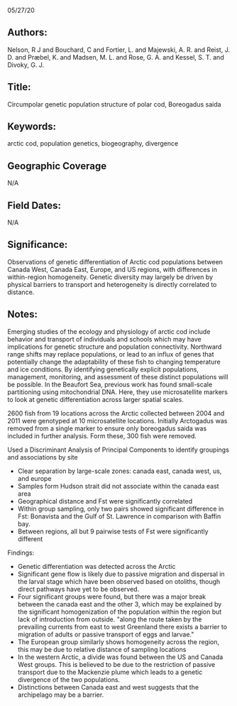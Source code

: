 05/27/20
## Authors:
Nelson, R J and Bouchard, C and Fortier, L. and Majewski, A. R. and Reist, J. D. and Præbel, K. and Madsen, M. L. and Rose, G. A. and Kessel, S. T. and Divoky, G. J.
## Title:
Circumpolar genetic population structure of polar cod, Boreogadus saida
## Keywords:
arctic cod, population genetics, biogeography, divergence
## Geographic Coverage
N/A
## Field Dates:
N/A
## Significance:
Observations of genetic differentiation of Arctic cod populations between Canada West, Canada East, Europe, and US regions, with differences in within-region homogeneity. Genetic diversity may largely be driven by physical barriers to transport and heterogeneity is directly correlated to distance.

## Notes:
Emerging studies of the ecology and physiology of arctic cod include behavior and transport of individuals and schools which may have implications for genetic structure and population connectivity. Northward range shifts may replace populations, or lead to an influx of genes that potentially change the adaptability of these fish to changing temperature and ice conditions. By identifying genetically explicit populations, management, monitoring, and assessment of these distinct populations will be possible. In the Beaufort Sea, previous work has found small-scale partitioning using mitochondrial DNA. Here, they use microsatellite markers to look at genetic differentiation across larger spatial scales.

2600 fish from 19 locations across the Arctic collected between 2004 and 2011 were genotyped at 10 microsatellite locations. Initially Arctogadus was removed from a single marker to ensure only boreogadus saida was included in further analysis. Form these, 300 fish were removed.

Used a Discriminant Analysis of Principal Components to identify groupings and associations by site
- Clear separation by large-scale zones: canada east, canada west, us, and europe
- Samples form Hudson strait did not associate within the canada east area
- Geographical distance and Fst were significantly correlated
- Within group sampling, only two pairs showed significant difference in Fst: Bonavista and the Gulf of St. Lawrence in comparison with Baffin bay.
- Between regions, all but 9 pairwise tests of Fst were significantly different

Findings:
- Genetic differentiation was detected across the Arctic
- Significant gene flow is likely due to passive migration and dispersal in the larval stage which have been observed based on otoliths, though direct pathways have yet to be observed.
- Four significant groups were found, but there was a major break between the canada east and the other 3, which may be explained by the significant homogenization of the population within the region but lack of introduction from outside. "along the route taken by the prevailing currents from east to west Greenland there exists a barrier to migration of adults or passive transport of eggs and larvae."
- The European group similarly shows homogeneity across the region, this may be due to relative distance of sampling locations
- In the western Arctic, a divide was found between the US and Canada West groups. This is believed to be due to the restriction of passive transport due to the Mackenzie plume which leads to a genetic divergence of the two populations.
- Distinctions between Canada east and west suggests that the archipelago may be a barrier.
